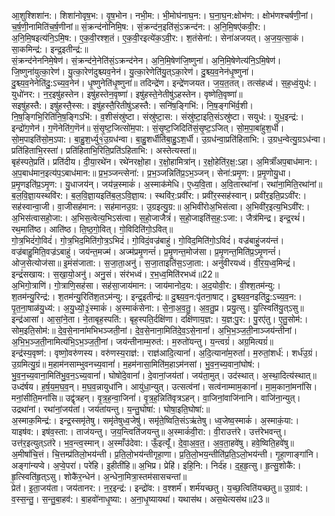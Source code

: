 

  
आ॒शुश्शिशा॑न:। शिशा॑नोवृष॒भ:। वृ॒ष॒भोन। नभी॒म:। भी॒मोघ॑नाघ॒न:। घ॒ना॒घ॒न:क्षोभ॑ण:। क्षोभ॑णश्चर्षणी॒नां। च॒र्ष॒णी॒नामिति॑च॒र्ष॒णीनां॥ सं॒क्रन्द॑नोनिमि॒ष:। सं॒क्रन्द॑न॒इति॑सं॒ऽक्रन्द॑न:। अ॒नि॒मि॒षए॑कवी॒र:। अ॒नि॒मि॒षइत्य॑नि॒ऽमि॒ष:। ए॒क॒वी॒रश्श॒तं। ए॒क॒वी॒रइत्ये॑क॒ऽवी॒र:। श॒तंसेना॑:। सेना॑अजयत्। अ॒ज॒य॒त्सा॒कं। सा॒कमिन्द्र॑:। इन्द्र॒इतीन्द्र॑:॥  
सं॒क्रन्द॑नेननिमे॒षेण॑। सं॒क्रन्द॑ने॒नेति॑सं॒ऽक्रन्द॑नेन। अ॒नि॒मि॒षेण॑जि॒ष्णुना॑। अ॒नि॒मि॒षेणेत्य॑नि॒ऽमि॒षेण॑। जि॒ष्णुना॑युत्का॒रेण॑। यु॒त्का॒रेण॑दुश्च्यव॒नेन॑। यु॒त्का॒रेणेति॑यु॒त्ऽका॒रेण॑। दु॒श्च्य॒व॒नेन॑धृ॒ष्णुना॑। दु॒श्च्य॒व॒नेनेति॑दु॒:ऽच्य॒व॒नेन॑। धृ॒ष्णुनेति॑धृ॒ष्णुना॑॥ तदिन्द्रे॑ण। इन्द्रे॑णजयत। ज॒य॒त॒तत्। तत्स॑हध्वं। स॒ह॒ध्वं॒युध॑:। युधो॑नर:। न॒र॒इषु॑हस्तेन। इषु॑हस्तेन॒वृष्णा॑। इषु॑हस्ते॒नेतीषु॑ऽहस्तेन। वृष्णेति॒वृष्णा॑॥  
सइषु॑हस्तै:। इषु॑हस्तै॒स्स:। इषु॑हस्तै॒रितीषु॑ऽहस्तै:। सनि॑ष॒ङ्गिभि॑:। नि॒ष॒ङ्गभि॑र्व॒शी। नि॒ष॒ङ्गिभि॒रिति॑नि॒ष॒ङ्गिऽभि॑:। व॒शीसंस्रु॑ष्टा। संस्रु॑ष्टा॒स:। संस्रु॑ष्टा॒इति॒संऽस्रु॑ष्टा। सयुध॑:। युध॒इन्द्र॑:। इन्द्रो॑ग॒णेन॑। ग॒णॆनेति॑ग॒णॆन॑॥ सं॒सृ॒ष्ट॒जित्सो॑म॒पा:। सं॒सृ॒ष्ट॒जिदिति॑सं॒सृ॒ष्ट॒ऽजित्। सो॒म॒पा॒बा॑हुश॒र्धी। सो॒म॒पाइति॑सो॒म॒ऽपा:। बा॒हु॒श॒र्ध्यु१॒॑उ॒ग्रध॑न्वा। बा॒हु॒शर्धीति॑बा॒हु॒ऽश॒र्धी। उ॒ग्रध॑न्वा॒प्रति॑हिताभि:। उ॒ग्रध॒न्वेत्यु॒ग्रऽध॑न्वा। प्रति॑हिताभि॒रस्ता॑। प्रति॑हिताभि॒रिति॒प्रति॑ऽहिताभि:। अस्तेत्यस्ता॑॥  
बृह॑स्पते॒प्रति॑। प्रति॑दीय। दी॒या॒रथे॑न। रथे॑नरक्षो॒हा। र॒क्षो॒हामित्रा॑न्। र॒क्षो॒हेति॑र॒क्ष॒:ऽहा। अ॒मित्राँ॑अप॒बाध॑मान:। अ॒प॒बाध॑मान॒इत्य॑प॒ऽबाध॑मान:॥ प्र॒भ॒ञ्जन्त्सेना॑:। प्र॒भ॒ञ्जन्निति॑प्र॒ऽभ॒ञ्जन्। सेना॑:प्रमृ॒ण:। प्र॒मृ॒णोयु॒धा। प्र॒मृ॒णइति॑प्र॒ऽमृ॒ण:। यु॒धाजय॑न्। जय॑न्न॒स्माकं॑। अ॒स्माक॑मेधि। ए॒ध्य॒वि॒ता। अ॒वि॒तारथा॑नां। रथा॑ना॒मिति॒रथा॑नां॥  
ब॒ल॒वि॒ज्ञा॒यस्थवि॑र:। ब॒ल॒वि॒ज्ञा॒यइति॑ब॒ल॒ऽवि॒ज्ञा॒य:। स्थवि॑र॒:प्रवी॑र:। प्रवी॑र॒स्सह॑स्वान्। प्रवी॑र॒इति॒प्रऽवी॑र:। सह॑स्वान्वा॒जी। वा॒जीसह॑मान:। सह॑मानउ॒ग्र:। उ॒ग्रइत्यु॒ग्र:॥ अ॒भिवी॑रोअ॒भिस॑त्वा। अ॒भिवी॑र॒इत्य॒भिऽवी॑र:। अ॒भिस॑त्वासहो॒जा:। अ॒भिस॒त्वेत्य॒भिऽस॑त्वा। स॒हो॒जाजैत्रं॑। स॒हो॒जाइति॑स॒ह॒:ऽजा:। जैत्र॑मिन्द्र। इन्द्र॒रथं॑। रथ॒माति॑ष्ठ। आति॑ष्ठ। ति॒ष्ठ॒गो॒वित्। गो॒विदिति॑गो॒ऽवित्॥  
गो॒त्र॒भिदं॑गो॒विदं॑। गो॒त्र॒भिद॒मिति॑गो॒त्र॒ऽभिदं॑। गो॒विदं॒वज्र॑बाहुं। गो॒विद॒मिति॑गो॒ऽविदं॑। वज्र॑बाहुं॒जय॑न्तं। वज्र॑बाहु॒मिति॒वज्र॑ऽबाहुं। जय॑न्त॒मज्म॑। अज्म॑प्रमृ॒णन्तं॑। प्र॒मृ॒णन्त॒मोज॑सा। प्र॒मृ॒णन्त॒मिति॑प्र॒ऽमृ॒णन्तं॑। ओज॒सेत्योज॑सा॥ इ॒मंस॑जाता:। स॒जा॒ता॒अनु॑। स॒जा॒ताइति॑स॒ऽजा॒ता:। अनु॑वीरयध्वं। वी॒र॒य॒ध्व॒मिन्द्रं॑। इन्द्रं॑सखाय:। स॒खा॒यो॒अनु॑। अनु॒सं। संर॑भध्वं। र॒भ॒ध्व॒मिति॑रभध्वं॥22॥  
अ॒भिगो॒त्राणि॑। गो॒त्राणि॒सह॑सा। सह॑सा॒जाय॑मान:। जाय॑मानोद॒य:। अ॒द॒योवी॒र:। वी॒श्श॒तम॑न्यु:। श॒तम॑न्यु॒रिन्द्र॑:। श॒तम॑न्यु॒रिति॑श॒तऽम॑न्यु:। इन्द्र॒इतीन्द्र॑:॥ दु॒श्च्य॒व॒न:पृ॑तना॒षाट्। दु॒श्च्य॒व॒नइति॑दु॒:ऽच्य॒व॒न:। पृ॒त॒ना॒षाळ॑यु॒ध्य॑:। अ॒यु॒ध्यो॒३॒॑स्माकं॑। अ॒स्माकं॑सेना:। से॒ना॒अ॒व॒तु॒। अ॒व॒तु॒प्र। प्रयु॒त्सु। यु॒त्स्विति॑यु॒त्ऽसु॥  
इन्द्र॑आसां। आ॒सां॒ने॒ता। ने॒ताबृह॒स्पति॑:। बृह॒स्पति॒र्दक्षि॑णा। दक्षि॑णाय॒ज्ञ:। य॒ज्ञ:पु॒र:। पु॒रए॑तु। ए॒तु॒सोम॑:। सोम॒इति॒सोम॑:॥ दे॒व॒से॒नाना॑मभिभञ्जती॒नां। दे॒व॒से॒नाना॒मिति॑दे॒व॒ऽसे॒नानां॑। अ॒भि॒भ॒ञ्ज॒ती॒नाञ्जय॑न्तीनां। अ॒भि॒भ॒ञ्ज॒ती॒नामित्य॑भि॒ऽभ॒ञ्ज॒ती॒नां। जय॑न्तीनाम्म॒रुत॑:। म॒रुतो॑यन्तु। य॒न्त्वग्रं॑। अग्र॒मित्यग्रं॑॥  
इन्द्र॑स्य॒वृष्ण॑:। वृष्णो॒वरु॑णस्य। वरु॑णस्य॒राज्ञ॑:। राज्ञ॑आदि॒त्यानां॑। अ॒दि॒त्यानां॑म॒रुतां॑। म॒रुतां॒शर्ध॑:। शर्ध॑उ॒ग्रं। उ॒ग्रमित्यु॒ग्रं॥ म॒हाम॑नसाम्भुवनच्य॒वानां॑। म॒हम॑नासा॒मिति॑म॒हाऽम॑नसां। भु॒व॒न॒च्य॒वानां॒घोष॑:। भु॒व॒न॒च्य॒वाना॒मिति॑भु॒व॒न॒ऽच्य॒वानां॑। घोषो॑दे॒वानां॑। दे॒वानां॒जय॑तां। जय॑ता॒मुत्। उद॑स्थात्। अ॒स्था॒दित्य॑स्थात्॥  
उध्द॑र्षय। ह॒र्ष॒य॒म॒घ॒व॒न्। म॒घ॒व॒न्नायुधा॑नि। आयु॑धा॒न्युत्। उत्सत्व॑नां। सत्व॑नाम्माम॒कानां॑। मा॒म॒कानां॒मनां॑सि। मनां॒सीति॒मनां॑सि॥ उद्वृ॑त्रहन्। वृ॒त्र॒ह॒न्वा॒जिनां॑। वृ॒त्र॒ह॒न्निति॑वृत्रऽहन्। वा॒जिनां॒वाजि॑नानि। वाजि॑ना॒न्युत्। उद्रथा॑नां। रथा॑नां॒जय॑तां। जय॑तांयन्तु। य॒न्तु॒घोषा॑:। घोषा॒इति॒घोषा॑:॥  
अ॒स्माक॒मिन्द्र॑:। इन्द्र॒स्समृ॑तेषु। समृ॑तेषुध्व॒जेषु॑। समृ॑ते॒ष्विति॒संऽऋ॑तेषु। ध्व॒जेष्व॒स्माकं॑। अ॒स्माकं॒या:। याइष॑व:। इष॑व॒स्ता:। ताज॑यन्तु। ज॒य॒न्त्विति॑जयन्तु॥ अ॒स्माकं॑वी॒रा:। वी॒राउत्त॑रे। उत्त॑रेभवन्तु। उत्त॑र॒इत्युत्ऽत॑रे। भ॒व॒न्त्व॒स्मान्। अ॒स्माँउ॑देवा:। ऊँ॒इत्यूँ॑। दे॒वा॒अ॒व॒त॒। अ॒व॒ता॒हवे॑षु। हवे॒ष्विति॒हवे॑षु॥  
अ॒मीषां॑चि॒त्तं। चि॒त्तम्प्र॑तिलो॒भय॑न्ती। प्र॒ति॒लो॒भय॑न्तीगृहा॒णा। प्र॒ति॒लो॒भय॒न्तीति॑प्र॒ति॒ऽलो॒भय॑न्ती। गृ॒हा॒णाङ्गा॑नि। अङ्गा॑न्यप्वे। अ॒प्वे॒परा॑। परे॑हि। इ॒हीती॑हि॥ अ॒भिप्र। प्रेहि॑। इहि॒नि:। निर्द॑ह। द॒ह॒हृ॒त्सु। हृ॒त्सु॒शोकै॑:। हृ॒त्स्विति॑हृ॒त्ऽसु। शोकै॑र॒न्धेन॑। अ॒न्धेना॒मित्रा॒स्तम॑सासचन्तां॥  
प्रेत॑। इ॒ता॒जय॑ता। जय॑तानर:। न॒र॒इन्द्र॑:। इन्द्रो॑व:। व॒श्शर्म॑। शर्म॑यच्छतु। य॒च्छ॒त्विति॑यच्छतु॥ उ॒ग्राव॑:। व॒स्स॒न्तु॒। स॒न्तु॒बा॒हव॑:। बा॒हवो॑नाधृ॒ष्या:। अ॒ना॒धृ॒ष्यायथा॑। यथास॑थ। अस॒थेत्यस॑थ॥23॥  
